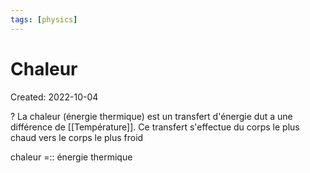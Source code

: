 ```yaml
---
tags: [physics] 
---
```

# Chaleur
Created: 2022-10-04

?
La chaleur (énergie thermique) est un transfert d'énergie dut a une différence de [[Température]]. Ce transfert s'effectue du corps le plus chaud vers le corps le plus froid
<!--SR:!2024-05-25,241,170-->

chaleur =:: énergie thermique
<!--SR:!2024-06-23,383,264-->
